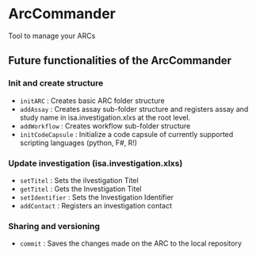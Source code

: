 # ArcCommander

Tool to manage your ARCs

## Future functionalities of the ArcCommander

### Init and create structure
* `initARC` : Creates basic ARC folder structure
* `addAssay` : Creates assay sub-folder structure and registers assay and study name in isa.investigation.xlxs at the root level.
* `addWorkflow` : Creates workflow sub-folder structure
* `initCodeCapsule` : Initialize a code capsule of currently supported scripting languages (python, F#, R!)

### Update investigation (isa.investigation.xlxs)
* `setTitel` : Sets the iIvestigation Titel
* `getTitel` : Gets the Investigation Titel
* `setIdentifier` : Sets the Investigation Identifier
* `addContact` : Registers an investigation contact

### Sharing and versioning
* `commit` : Saves the changes made on the ARC to the local repository

